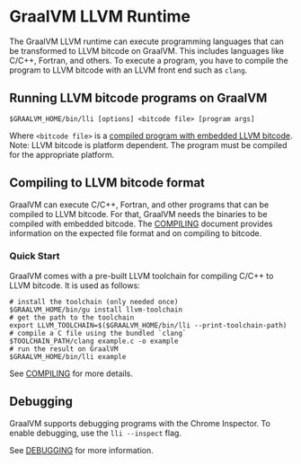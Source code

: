 # GraalVM LLVM Runtime

The GraalVM LLVM runtime can execute programming languages that can be transformed
to LLVM bitcode on GraalVM. This includes languages like C/C++, Fortran, and others.
To execute a program, you have to compile the program to LLVM bitcode with an LLVM
front end such as `clang`.

## Running LLVM bitcode programs on GraalVM

```
$GRAALVM_HOME/bin/lli [options] <bitcode file> [program args]
```

Where `<bitcode file>` is a [compiled program with embedded LLVM bitcode](COMPILING.md).
Note: LLVM bitcode is platform dependent. The program must be compiled for
the appropriate platform.

## Compiling to LLVM bitcode format

GraalVM can execute C/C++, Fortran, and other programs that can be compiled to
LLVM bitcode. For that, GraalVM needs the binaries to be compiled with embedded
bitcode. The [COMPILING](COMPILING.md) document provides information on the expected
file format and on compiling to bitcode.

### Quick Start
GraalVM comes with a pre-built LLVM toolchain for compiling C/C++ to LLVM bitcode.
It is used as follows:

```shell
# install the toolchain (only needed once)
$GRAALVM_HOME/bin/gu install llvm-toolchain
# get the path to the toolchain
export LLVM_TOOLCHAIN=$($GRAALVM_HOME/bin/lli --print-toolchain-path)
# compile a C file using the bundled `clang`
$TOOLCHAIN_PATH/clang example.c -o example
# run the result on GraalVM
$GRAALVM_HOME/bin/lli example
```

See [COMPILING](COMPILING.md) for more details.

## Debugging

GraalVM supports debugging programs with the Chrome Inspector. To enable debugging,
use the `lli --inspect` flag.

See [DEBUGGING](DEBUGGING.md) for more information.
